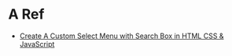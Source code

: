 # A Ref

+ [Create A Custom Select Menu with Search Box in HTML CSS & JavaScript](https://www.youtube.com/watch?v=z0avfnlBRto&t=1064s&ab_channel=CodingNepal)
